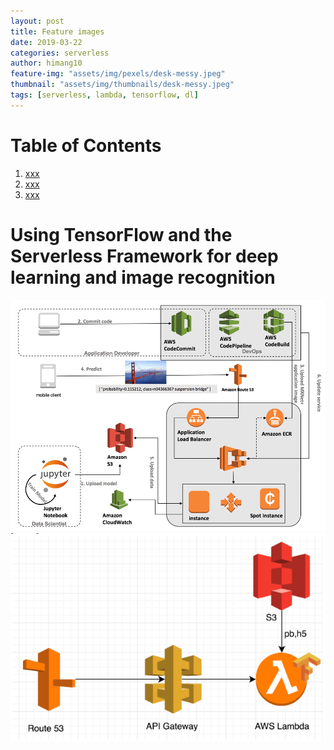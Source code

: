 ```yaml
---
layout: post
title: Feature images
date: 2019-03-22
categories: serverless
author: himang10
feature-img: "assets/img/pexels/desk-messy.jpeg"
thumbnail: "assets/img/thumbnails/desk-messy.jpeg"
tags: [serverless, lambda, tensorflow, dl]
---
```


# Table of Contents
1. [xxx](#xxx)
2. [xxx](#xxx)
3. [xxx](#xxx)

# Using TensorFlow and the Serverless Framework for deep learning and image recognition

<img src="/files/deep-learning-api-stack.gif" width="600">

<img src="/files/serverless-tensorflow-architecture.png" width="600">